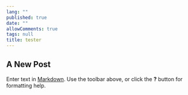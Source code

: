 ```yaml
---
lang: ""
published: true
date: ""
allowComments: true
tags: null
title: tester
---
```


## A New Post

Enter text in [Markdown](http://daringfireball.net/projects/markdown/). Use the toolbar above, or click the **?** button for formatting help.

